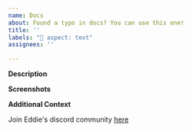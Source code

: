 ```yaml
---
name: Docs
about: Found a typo in docs? You can use this one!
title: ''
labels: "📄 aspect: text"
assignees: ''

---
```


**Description**

<!-- A brief description of the question or issue, also include what you tried and what didn't work: -->

**Screenshots**

<!-- Please add a screenshot if applicable -->

**Additional Context**  <!-- Optional -->  

<!-- Add any other context about the problem here. -->

Join Eddie's discord community [here](http://discord.eddiehub.org)
